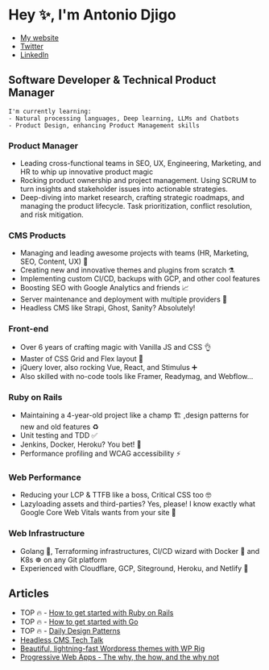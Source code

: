 # Hey ✨, I'm Antonio Djigo

*   [My website](https://djigo.dev) 
*   [Twitter](https://twitter.com/brownio_)
*   [LinkedIn](https://www.linkedin.com/in/antonio-djigo/)
  
## Software Developer & Technical Product Manager

```
I'm currently learning:
- Natural processing languages, Deep learning, LLMs and Chatbots
- Product Design, enhancing Product Management skills
```

### Product Manager
- Leading cross-functional teams in SEO, UX, Engineering, Marketing, and HR to whip up innovative product magic
- Rocking product ownership and project management. Using SCRUM to turn insights and stakeholder issues into actionable strategies.
- Deep-diving into market research, crafting strategic roadmaps, and managing the product lifecycle. Task prioritization, conflict resolution, and risk mitigation.

### CMS Products
- Managing and leading awesome projects with teams (HR, Marketing, SEO, Content, UX) 🚀
- Creating new and innovative themes and plugins from scratch ⚗️
- Implementing custom CI/CD, backups with GCP, and other cool features
- Boosting SEO with Google Analytics and friends 📈
- Server maintenance and deployment with multiple providers 🚀
- Headless CMS like Strapi, Ghost, Sanity? Absolutely!

### Front-end
- Over 6 years of crafting magic with Vanilla JS and CSS 👌
- Master of CSS Grid and Flex layout 🔧
- jQuery lover, also rocking Vue, React, and Stimulus ➕
- Also skilled with no-code tools like Framer, Readymag, and Webflow...

### Ruby on Rails
- Maintaining a 4-year-old project like a champ 🏗️ ,design patterns for new and old features ♻️
- Unit testing and TDD ✅
- Jenkins, Docker, Heroku? You bet! 🐳
- Performance profiling and WCAG accessibility ⚡️

### Web Performance
- Reducing your LCP & TTFB like a boss, Critical CSS too 🤓
- Lazyloading assets and third-parties? Yes, please! I know exactly what Google Core Web Vitals wants from your site 🌚

### Web Infrastructure
- Golang 🐻, Terraforming infrastructures, CI/CD wizard with Docker 🐋 and K8s ☸️ on any Git platform
- Experienced with Cloudflare, GCP, Siteground, Heroku, and Netlify 🤷


## Articles
- TOP 🔥 - [How to get started with Ruby on Rails](https://dev.to/brownio/i-just-want-to-be-a-ruby-on-rails-developer-how-to-get-started-30np)
- TOP 🔥 - [How to get started with Go](https://dev.to/brownio/i-just-want-to-be-a-golang-developer-how-to-get-started-e46)
- TOP 🔥 - [Daily Design Patterns](https://dev.to/brownio/a-pattern-a-day-keeps-the-reviewers-away-day-0-what-are-the-design-patterns-4oh8)
- [Headless CMS Tech Talk](https://www.linkedin.com/feed/update/urn:li:activity:6639511951368159232/)
- [Beautiful, lightning-fast Wordpress themes with WP Rig](https://dev.to/brownio/beautiful-lightning-fast-wordpress-themes-with-wp-rig-make-your-theme-meet-the-latest-web-standards-3bdd)
- [Progressive Web Apps - The why, the how, and the why not](https://dev.to/brownio/progressive-web-apps-the-why-the-how-and-the-why-not-3092)
